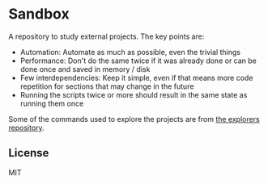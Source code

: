 # Sandbox

A repository to study external projects. The key points are:

- Automation: Automate as much as possible, even the trivial things
- Performance: Don't do the same twice if it was already done or can be done once and saved in memory / disk
- Few interdependencies: Keep it simple, even if that means more code repetition for sections that may change in the future
- Running the scripts twice or more should result in the same state as running them once

Some of the commands used to explore the projects are from [the explorers repository](https://github.com/igncp/explorers).

## License

MIT
